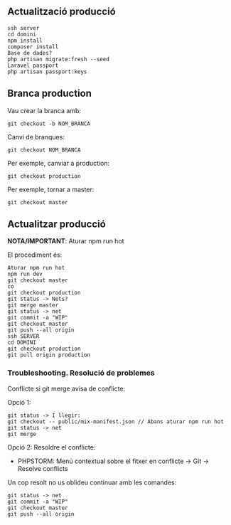 ## Actualització producció

```
ssh server
cd domini
npm install
composer install
Base de dades?
php artisan migrate:fresh --seed
Laravel passport
php artisan passport:keys
```

## Branca production

Vau crear la branca amb:

```
git checkout -b NOM_BRANCA
```

Canvi de branques:

```
git checkout NOM_BRANCA
```

Per exemple, canviar a production:

```
git checkout production
```

Per exemple, tornar a master:

```
git checkout master
```

## Actualitzar producció

**NOTA/IMPORTANT**: Aturar npm run hot

El procediment és:

```
Aturar npm run hot
npm run dev
git checkout master
co
git checkout production
git status -> Nets?
git merge master
git status -> net
git commit -a "WIP"
git checkout master
git push --all origin 
ssh SERVER
cd DOMINI
git checkout production
git pull origin production
```

### Troubleshooting. Resolució de problemes

Conflicte si git merge avisa de conflicte:

Opció 1:
```
git status -> I llegir:
git checkout -- public/mix-manifest.json // Abans aturar npm run hot
git status -> net
git merge
```

Opció 2:
Resoldre el conflicte:
- PHPSTORM: Menú contextual sobre el fitxer en conflicte -> Git -> Resolve conflicts

Un cop resolt no us oblideu continuar amb les comandes: 

```
git status -> net
git commit -a "WIP"
git checkout master
git push --all origin 
```
